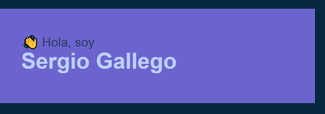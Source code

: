 [![MasterHead](https://github.com/SergioGallegoGudino/SergioGallegoGudino/blob/master/header.png)](https://github.com/SergioGallegoGudino/SergioGallegoGudino)
<!DOCTYPE html>
<html>
<head>
  <title>Change background color</title>
  <meta name="viewport" content="initial-scale=1.0, user-scalable=no" />
  <meta http-equiv="content-type" content="text/html; charset=UTF-8" />
  <link rel="shortcut icon" href="http://cartodb.com/assets/favicon.ico" />
  <link rel="stylesheet" href="http://libs.cartocdn.com/cartodb.js/v3/3.15/themes/css/cartodb.css" />
  <script src="http://libs.cartocdn.com/cartodb.js/v3/3.15/cartodb.js"></script>

  <style>
    html, body, #map {
      background-color: #06283f;
      width:100%; 
      height:100%; 
      padding: 0; 
      margin: 0;
  </style>
</head>

<body>
  
  <div id='map'></div>
  
  <script type="text/javascript">
    function main() {

      // declare map object
      var map;
          
      //  set center and zoom level
      var options = {
        center: [40, -90], 
        zoom: 5  
      };
      
      // give options to map object
      var map = new L.Map('map', options);

      // add midnight commander basemap
      L.tileLayer('https://cartocdn_{s}.global.ssl.fastly.net/base-midnight/{z}/{x}/{y}.png').addTo(map);
      
    }
    window.onload = main;
  </script>
</body>
</html>
